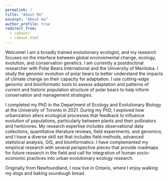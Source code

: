 ```yaml
---
permalink: /
title: "About Me"
excerpt: "About me"
author_profile: true
redirect_from: 
  - /about/
  - /about.html
---
```


Welcome! I am a broadly trained evolutionary ecologist, and my research focuses on the interface between global environmental change, ecology, evolution, and conservation genetics. I am currently a postdoctoral researcher with Polar Bears International and the University of Manitoba. I study the genomic evolution of polar bears to better understand the impacts of climate change on their capacity for adaptation. I use cutting-edge genomic and bioinformatic tools to assess adaptation and patterns of current and historic population structure of polar bears to help inform conservation and management strategies. 

I completed my PhD in the Department of Ecology and Evolutionary Biology at the University of Toronto in 2021. During my PhD, I explored how urbanization alters ecological processes that feedback to influence evolution of populations, particularly between plants and their pollinators and herbivores. My research expertise includes observational data collections, quantitative literature reviews, field experiments, and genomics, and I have a diverse skill set that includes field methods, advanced statistical analysis, GIS, and bioinformatics. I have complemented my empirical research with several perspective pieces that provide roadmaps for future research in the field and call for integration of human socio-economic practices into urban evolutionary ecology research. 

Originally from Newfoundland, I now live in Ontario, where I enjoy walking my dogs and baking sourdough bread. 
